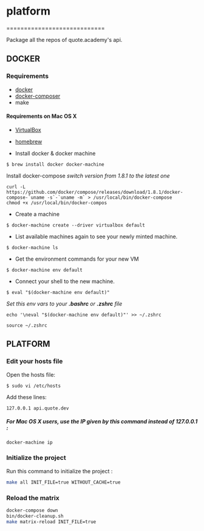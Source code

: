 # platform
============================

Package all the repos of quote.academy's api.

## DOCKER

### Requirements

* [docker](https://docs.docker.com/installation/)
* [docker-composer](https://docs.docker.com/compose/install/)
* make

#### Requirements on Mac OS X

* [VirtualBox](https://www.virtualbox.org/wiki/Downloads)
* [homebrew](http://brew.sh/)

* Install docker & docker machine
```shell
$ brew install docker docker-machine
```

Install docker-compose *switch version from 1.8.1 to the latest one*
```shell
curl -L https://github.com/docker/compose/releases/download/1.8.1/docker-compose-`uname -s`-`uname -m` > /usr/local/bin/docker-compose
chmod +x /usr/local/bin/docker-compos
```

* Create a machine
```shell
$ docker-machine create --driver virtualbox default
```

* List available machines again to see your newly minted machine.
```shell
$ docker-machine ls
```

* Get the environment commands for your new VM
```shell
$ docker-machine env default
```

* Connect your shell to the new machine.
```shell
$ eval "$(docker-machine env default)"
```

*Set this env vars to your **.bashrc** or **.zshrc** file*
```
echo '\neval "$(docker-machine env default)"' >> ~/.zshrc
```
```
source ~/.zshrc
```

## PLATFORM

### Edit your hosts file

Open the hosts file:

```shell
$ sudo vi /etc/hosts
```

Add these lines:

```shell
127.0.0.1 api.quote.dev
```

##### For *Mac OS X* users, use the IP given by this command instead of 127.0.0.1 :
```shell
docker-machine ip
```

### Initialize the project

Run this command to initialize the project :

```bash
make all INIT_FILE=true WITHOUT_CACHE=true
```

### Reload the matrix

```bash
docker-compose down
bin/docker-cleanup.sh
make matrix-reload INIT_FILE=true
```
